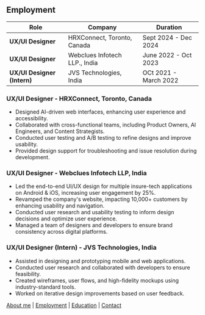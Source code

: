 ## Employment

| Role | Company | Duration |
|------|---------|----------|
| **UX/UI Designer** | HRXConnect, Toronto, Canada | Sept 2024 - Dec 2024 |
| **UX/UI Designer** | Webclues Infotech LLP., India | June 2022 - Oct 2023 |
| **UX/UI Designer (Intern)** | JVS Technologies, India | OCt 2021 - March 2022 |

### **UX/UI Designer - HRXConnect, Toronto, Canada**
- Designed AI-driven web interfaces, enhancing user experience and accessibility.
- Collaborated with cross-functional teams, including Product Owners, AI Engineers, and Content Strategists.
- Conducted user testing and A/B testing to refine designs and improve usability.
- Provided design support for troubleshooting and issue resolution during development.

### **UX/UI Designer - Webclues Infotech LLP, India**
- Led the end-to-end UI/UX design for multiple insure-tech applications on Android & iOS, increasing user engagement by 25%.
- Revamped the company's website, impacting 10,000+ customers by enhancing usability and navigation.
- Conducted user research and usability testing to inform design decisions and optimize user experience.
- Managed a team of designers and developers to ensure brand consistency across digital platforms.

### **UX/UI Designer (Intern) - JVS Technologies, India**
- Assisted in designing and prototyping mobile and web applications.
- Conducted user research and collaborated with developers to ensure feasibility.
- Created wireframes, user flows, and high-fidelity mockups using industry-standard tools.
- Worked on iterative design improvements based on user feedback.

[About me](index.markdown) | 
[Employment](employment.markdown) | 
[Education](education.markdown) | 
[Contact](contact.markdown)
